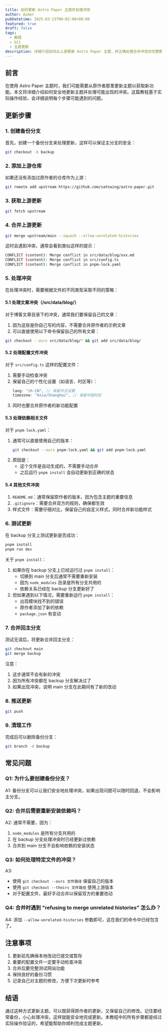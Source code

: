```yaml
---
title: 如何更新 Astro Paper 主题并处理冲突
author: Aimer
pubDatetime: 2025-03-23T00:02:00+08:00
featured: true
draft: false
tags:
  - 教程
  - Git
  - 主题更新
description: 详细介绍如何从上游更新 Astro Paper 主题，并正确处理合并冲突的完整教程
---
```


## 前言

在使用 Astro Paper 主题时，我们可能需要从原作者那里更新主题以获取新功能。本文将详细介绍如何安全地更新主题并处理可能出现的冲突。这篇教程基于实际操作经验，会详细说明每个步骤可能遇到的问题。

## 更新步骤

### 1. 创建备份分支

首先，创建一个备份分支来处理更新，这样可以保证主分支的安全：

```bash
git checkout -b backup
```

### 2. 添加上游仓库

如果还没有添加过原作者的仓库作为上游：

```bash
git remote add upstream https://github.com/satnaing/astro-paper.git
```

### 3. 获取上游更新

```bash
git fetch upstream
```

### 4. 合并上游更新

```bash
git merge upstream/main --squash --allow-unrelated-histories
```

这时会遇到冲突，通常会看到类似这样的提示：
```bash
CONFLICT (content): Merge conflict in src/data/blog/xxx.md
CONFLICT (content): Merge conflict in src/config.ts
CONFLICT (content): Merge conflict in pnpm-lock.yaml
```

### 5. 处理冲突

在处理冲突时，需要根据文件的不同类型采取不同的策略：

#### 5.1 处理文章冲突（/src/data/blog/）

对于博客文章目录下的冲突，通常我们要保留自己的文章：

1. 因为这些是你自己写的内容，不需要合并原作者的示例文章
2. 可以直接使用以下命令保留自己的所有文章：

```bash
git checkout --ours src/data/blog/* && git add src/data/blog/
```

#### 5.2 处理配置文件冲突

对于 `src/config.ts` 这样的配置文件：

1. 需要手动检查冲突
2. 保留自己的个性化设置（如语言、时区等）：
   ```typescript
   lang: "zh-CN", // 保留中文设置
   timezone: "Asia/Shanghai", // 保留中国时区
   ```
3. 同时也要合并原作者的新功能配置

#### 5.3 处理依赖相关文件

对于 `pnpm-lock.yaml`：

1. 通常可以直接使用自己的版本：
   ```bash
   git checkout --ours pnpm-lock.yaml && git add pnpm-lock.yaml
   ```
2. 原因是：
   - 这个文件是自动生成的，不需要手动合并
   - 之后运行 `pnpm install` 会自动更新到正确的状态

#### 5.4 其他文件冲突

1. `README.md`：通常保留原作者的版本，因为包含主题的重要信息
2. `.gitignore`：需要合并双方的规则，确保都生效
3. 样式文件：需要仔细对比，保留自己的自定义样式，同时合并新功能样式

### 6. 测试更新

在 backup 分支上测试更新是否成功：

```bash
pnpm install
pnpm run dev
```

关于 `pnpm install`：
1. 如果你在 backup 分支上已经运行过 `pnpm install`：
   - 切换到 main 分支后通常不需要重新安装
   - 因为 `node_modules` 目录是所有分支共用的
   - 依赖关系已经在 backup 分支更新好了
2. 但如果遇到以下情况，需要重新运行 `pnpm install`：
   - 出现模块找不到的错误
   - 原作者添加了新的依赖
   - `package.json` 有变动

### 7. 合并回主分支

测试无误后，将更新合并回主分支：

```bash
git checkout main
git merge backup
```

注意：
1. 这步通常不会有新的冲突
2. 因为所有冲突都在 backup 分支解决过了
3. 如果出现冲突，说明 main 分支在此期间有了新的改动

### 8. 推送更新

```bash
git push
```

### 9. 清理工作

完成后可以删除备份分支：

```bash
git branch -d backup
```

## 常见问题

### Q1: 为什么要创建备份分支？
A1: 备份分支可以让我们安全地处理冲突，如果出现问题可以随时回退，不会影响主分支。

### Q2: 合并后需要重新安装依赖吗？
A2: 通常不需要，因为：
1. `node_modules` 是所有分支共用的
2. 在 backup 分支处理冲突时已经更新过依赖
3. 合并到 main 分支不会影响依赖的安装状态

### Q3: 如何处理特定文件的冲突？
A3: 
- 使用 `git checkout --ours 文件路径` 保留自己的版本
- 使用 `git checkout --theirs 文件路径` 使用上游版本
- 对于配置文件，最好手动合并以保留双方的重要改动

### Q4: 合并时遇到 "refusing to merge unrelated histories" 怎么办？
A4: 添加 `--allow-unrelated-histories` 参数即可，这在我们的命令中已经包含了。

## 注意事项

1. 更新前先确保本地改动已提交或暂存
2. 重要的配置文件一定要手动检查冲突
3. 合并后要完整测试网站功能
4. 保持良好的备份习惯
5. 记录自己对主题的修改，方便下次更新时参考

## 结语

通过这种方式更新主题，可以既获得原作者的更新，又保留自己的修改。记住要经常备份，小心处理冲突，这样就能安全地完成更新。本教程中的所有步骤都是经过实际操作验证的，希望能帮助你顺利完成主题更新。
